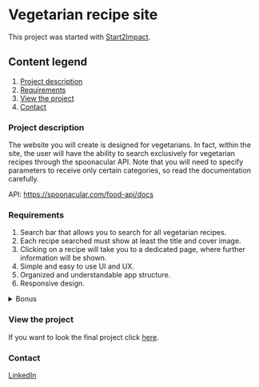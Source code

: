 # Vegetarian recipe site

This project was started with [Start2Impact](https://www.start2impact.it/).

## Content legend
1. [Project description](#description)
2. [Requirements](#req)
3. [View the project](#project)
4. [Contact](#contact)


### Project description
<a name="description"></a>

The website you will create is designed for vegetarians. In fact, within the site, the user will have the ability to search exclusively for vegetarian recipes through the spoonacular API. Note that you will need to specify parameters to receive only certain categories, so read the documentation carefully.

API: https://spoonacular.com/food-api/docs


### Requirements
<a name="req"></a>
1) Search bar that allows you to search for all vegetarian recipes.
2) Each recipe searched must show at least the title and cover image.
3) Clicking on a recipe will take you to a dedicated page, where further information will be shown.
4) Simple and easy to use UI and UX.
5) Organized and understandable app structure.
6) Responsive design.

<details>
<summary>Bonus</summary>
Use these technologies:<br>
1) React Router<br>
2) Axios<br>
3) React Hooks<br>
4) Redux or Context API
</details>

### View the project
<a name="project"></a>

If you want to look the final project click [here](https://vegetarian-recipes-ac5f3.web.app/).


### Contact
<a name="contact"></a>

[LinkedIn](https://www.linkedin.com/in/camilla-tofani-3b284a103/)


